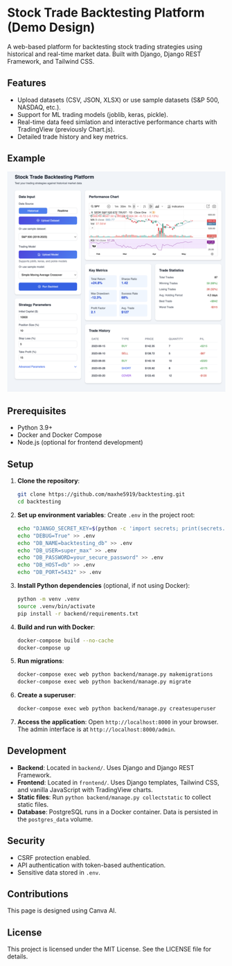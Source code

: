 # Stock Trade Backtesting Platform (Demo Design)

A web-based platform for backtesting stock trading strategies using historical and real-time market data. Built with Django, Django REST Framework, and Tailwind CSS.

## Features

- Upload datasets (CSV, JSON, XLSX) or use sample datasets (S&P 500, NASDAQ, etc.).
- Support for ML trading models (joblib, keras, pickle).
- Real-time data feed simlation and interactive performance charts with TradingView (previously Chart.js).
- Detailed trade history and key metrics.

## Example
![Stock Trade Backtesting Platform Screenshot](1.png)

## Prerequisites

- Python 3.9+
- Docker and Docker Compose
- Node.js (optional for frontend development)

## Setup

1. **Clone the repository**:

   ```bash
   git clone https://github.com/maxhe5919/backtesting.git
   cd backtesting
   ```

2. **Set up environment variables**: Create `.env` in the project root:

   ```bash
   echo "DJANGO_SECRET_KEY=$(python -c 'import secrets; print(secrets.token_urlsafe(50))')" > .env
   echo "DEBUG=True" >> .env
   echo "DB_NAME=backtesting_db" >> .env
   echo "DB_USER=super_max" >> .env
   echo "DB_PASSWORD=your_secure_password" >> .env
   echo "DB_HOST=db" >> .env
   echo "DB_PORT=5432" >> .env
   ```

3. **Install Python dependencies** (optional, if not using Docker):

   ```bash
   python -m venv .venv
   source .venv/bin/activate
   pip install -r backend/requirements.txt
   ```

4. **Build and run with Docker**:

   ```bash
   docker-compose build --no-cache
   docker-compose up
   ```

5. **Run migrations**:

   ```bash
   docker-compose exec web python backend/manage.py makemigrations
   docker-compose exec web python backend/manage.py migrate
   ```

6. **Create a superuser**:

   ```bash
   docker-compose exec web python backend/manage.py createsuperuser
   ```

7. **Access the application**: Open `http://localhost:8000` in your browser. The admin interface is at `http://localhost:8000/admin`.

## Development

- **Backend**: Located in `backend/`. Uses Django and Django REST Framework.
- **Frontend**: Located in `frontend/`. Uses Django templates, Tailwind CSS, and vanilla JavaScript with TradingView charts.
- **Static files**: Run `python backend/manage.py collectstatic` to collect static files.
- **Database**: PostgreSQL runs in a Docker container. Data is persisted in the `postgres_data` volume.

## Security

- CSRF protection enabled.
- API authentication with token-based authentication.
- Sensitive data stored in `.env`.

## Contributions

This page is designed using Canva AI.

## License

This project is licensed under the MIT License. See the LICENSE file for details.
